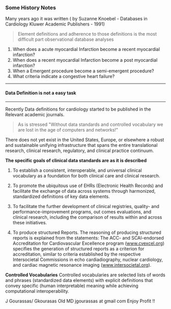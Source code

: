 ### Some History Notes
Many years ago it was written
      ( by Suzanne Knoebel - Databases in Cardiology Kluwer Academic Publishers - 1991)

 >  Element definitions and adherence to those definitions is the most difficult part observational database analyses 
 1. When does a acute myocardial Infarction become  a recent myocardial infarction? 
 2. When does a recent myocardial Infarction become a post myocardial infarction?
 3. When a Emergent procedure become a semi-emergent procedure? 
 4. What criteria indicate a congestive heart failure?
------------------------------------
 #### Data Definition is not a easy task
----------------------------------

  Recently Data definitions for cardiology started to be published in the
    Relevant academic journals.

   > As is stressed "Without data standards and controlled vocabulary
   > we are lost in the age of computers and networks!"

  There does not yet exist in the United States, Europe, or elsewhere a robust and sustainable unifying infrastructure that spans the entire translational research, clinical research, regulatory, and clinical practice continuum.


  **The specific goals of clinical data standards are as it is described**

  1. To establish a consistent, interoperable, and universal
   clinical vocabulary as a foundation for both clinical care
   and clinical research.

  2. To promote the ubiquitous use of EHRs (Electronic Health Records) and facilitate the
   exchange of data across systems through harmonized,
   standardized definitions of key data elements.

  3. To facilitate the further development of clinical registries,
   quality- and performance-improvement programs, out comes evaluations,
   and clinical research, including the  comparison of results
   within and across these initiatives.

  4. To produce structured Reports. The reasoning of producing structured reports is explained from  the statements:
  The ACC- and SCAI-endorsed Accreditation for  Cardiovascular Excellence
  program (www.cvexcel.org)  specifies the generation of structured reports as a criterion for accreditation, similar to criteria established by the  respective Intersocietal Commissions in echo cardiadiography, nuclear cardiology, and cardiac magnetic resonance imaging (www.intersocietal.org).

**Controlled Vocabularies**
  Controlled vocabularies are selected lists of words and phrases (standardized data elements) with explicit definitions  that convey specific
  (human interpretable) meaning while achieving computational interoperability.

J Gourassas/ Gkourasas Old MD
 jgourassas at gmail com
 Enjoy
 Profit !!

